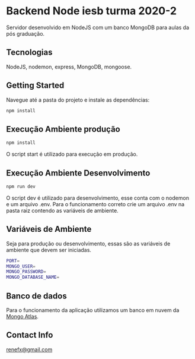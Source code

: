 # Backend Node iesb turma 2020-2

Servidor desenvolvido em NodeJS com um banco MongoDB para aulas da pós graduação. 


## Tecnologias
NodeJS, nodemon, express, MongoDB, mongoose.

## Getting Started
Navegue até a pasta do projeto e instale as dependências:
```sh
npm install
```

## Execução Ambiente produção
```sh
npm install
```
O script start é utilizado para execução em produção. 

## Execução Ambiente Desenvolvimento
```sh
npm run dev
```
O script dev é utilizado para desenvolvimento, esse conta com o nodemon e um arquivo .env.
Para o funcionamento correto crie um arquivo .env na pasta raiz contendo as variáveis de ambiente.

## Variáveis de Ambiente
Seja para produção ou desenvolvimento, essas são as variáveis de ambiente que devem ser iniciadas.

```sh
PORT=
MONGO_USER=
MONGO_PASSWORD=
MONGO_DATABASE_NAME=
```

## Banco de dados
Para o funcionamento da aplicação utilizamos um banco em nuvem da [Mongo Atlas](https://www.mongodb.com/cloud/atlas). 

## Contact Info
renefx@gmail.com
